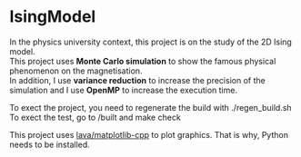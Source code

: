 # IsingModel

In the physics university context, this project is on the study of the 2D Ising model.  
This project uses **Monte Carlo simulation** to show the famous physical phenomenon on the magnetisation.  
In addition, I use **variance reduction** to increase the precision of the simulation and I use **OpenMP** to increase the execution time.  

To exect the project, you need to regenerate the build with ./regen_build.sh  
To exect the test, go to /built and make check  

This project uses [lava/matplotlib-cpp](https://github.com/lava/matplotlib-cpp) to plot graphics. That is why, Python needs to be installed.
